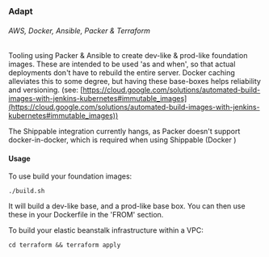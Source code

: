 ### Adapt
###### AWS, Docker, Ansible, Packer & Terraform

Tooling using Packer & Ansible to create dev-like & prod-like foundation images. These are intended to be used 'as and when', so that actual deployments don't have to rebuild the entire server. Docker caching alleviates this to some degree, but having these base-boxes helps reliability and versioning. (see: [https://cloud.google.com/solutions/automated-build-images-with-jenkins-kubernetes#immutable_images](https://cloud.google.com/solutions/automated-build-images-with-jenkins-kubernetes#immutable_images))

The Shippable integration currently hangs, as Packer doesn't support docker-in-docker, which is required when using Shippable (Docker )

#### Usage

To use build your foundation images:

```
./build.sh
```

It will build a dev-like base, and a prod-like base box. You can then use these in your Dockerfile in the 'FROM' section.

To build your elastic beanstalk infrastructure within a VPC:

```
cd terraform && terraform apply
```